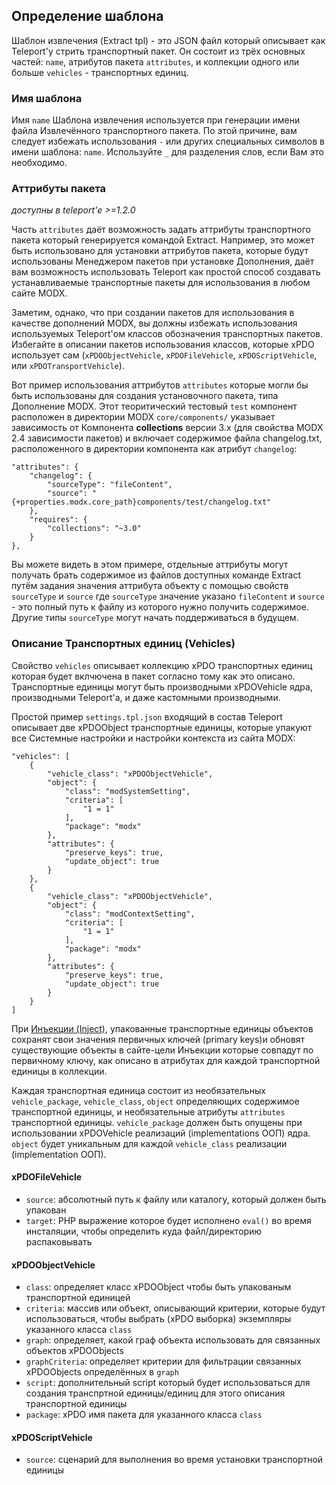 ## Определение шаблона

Шаблон извлечения (Extract tpl) - это JSON файл который описывает как Teleport'у стрить транспортный пакет. Он состоит из трёх основных частей: `name`, атрибутов пакета `attributes`, и коллекции одного или больше `vehicles` - транспортных единиц.

### Имя шаблона

Имя `name` Шаблона извлечения используется при генерации имени файла Извлечённого транспортного пакета. По этой причине, вам следует избежать использования `-` или других специальных символов в имени шаблона: `name`. Используйте `_` для разделения слов, если Вам это необходимо.

### Аттрибуты пакета

*доступны в teleport'е >=1.2.0*

Часть `attributes` даёт возможность задать аттрибуты транспортного пакета который генерируется командой Extract. Например, это может быть использовано для установки аттрибутов пакета, которые будут использованы Менеджером пакетов при установке Дополнения, даёт вам возможность использовать Teleport как простой способ создавать устанавливаемые транспортные пакеты для использования в любом сайте MODX.

Заметим, однако, что при создании пакетов для использования в качестве дополнений MODX, вы должны избежать использования используемых Teleport'ом классов обозначения транспортных пакетов.
Избегайте в описании пакетов использования классов, которые xPDO использует сам (`xPDOObjectVehicle`, `xPDOFileVehicle`, `xPDOScriptVehicle`, или `xPDOTransportVehicle`).

Вот пример использования аттрибутов `attributes`  которые могли бы быть использованы для создания установочного пакета, типа Дополнение MODX. Этот теоритический тестовый `test` компонент расположен в директории MODX `core/components/` указывает зависимость от Компонента **collections** версии 3.x (для свойства MODX 2.4 зависимости пакетов) и включает содержимое файла changelog.txt, расположенного в директории компонента как атрибут `changelog`:

    "attributes": {
        "changelog": {
            "sourceType": "fileContent",
            "source": "{+properties.modx.core_path}components/test/changelog.txt"
        },
        "requires": {
            "collections": "~3.0"
        }
    },

Вы можете видеть в этом примере, отдельные аттрибуты могут получать брать содержимое из файлов доступных команде Extract путём задания значения аттрибута объекту с помощью свойств `sourceType` и `source` где `sourceType` значение указано `fileContent` и `source` - это полный путь к файлу из которого нужно получить содержимое. Другие типы `sourceType` могут начать поддерживаться в будущем.

### Описание Транспортных единиц (Vehicles)

Свойство `vehicles` описывает коллекцию xPDO транспортных единиц которая будет вклчючена в пакет согласно тому как это описано. Транспортные единицы могут быть производными xPDOVehicle ядра, производными Teleport'а, и даже кастомными производными.

Простой пример `settings.tpl.json` входящий в состав Teleport описывает две xPDOObject транспортные единицы, которые упакуют все Системные настройки и настройки контекста из сайта MODX:

    "vehicles": [
        {
            "vehicle_class": "xPDOObjectVehicle",
            "object": {
                "class": "modSystemSetting",
                "criteria": [
                    "1 = 1"
                ],
                "package": "modx"
            },
            "attributes": {
                "preserve_keys": true,
                "update_object": true
            }
        },
        {
            "vehicle_class": "xPDOObjectVehicle",
            "object": {
                "class": "modContextSetting",
                "criteria": [
                    "1 = 1"
                ],
                "package": "modx"
            },
            "attributes": {
                "preserve_keys": true,
                "update_object": true
            }
        }
    ]

При [Инъекции (Inject)](https://github.com/modxcms/teleport/blob/master/doc/use/inject.md), упакованные транспортные единицы объектов сохранят свои значения первичных ключей (primary keys)и обновят существующие объекты в сайте-цели Инъекции которые совпадут  по первичному ключу, как описано в атрибутах для каждой транспортной единицы в коллекции.

Каждая транспортная единица состоит из необязательных `vehicle_package`, `vehicle_class`, `object` определяющих содержимое транспортной единицы, и необязательные атрибуты `attributes` транспортной единицы. `vehicle_package` должен быть опущены при использовании xPDOVehicle реализаций (implementations ООП) ядра. `object` будет уникальным для каждой `vehicle_class` реализации (implementation ООП).

#### xPDOFileVehicle

* `source`: абсолютный путь к файлу или каталогу, который должен быть упакован
* `target`: PHP выражение которое будет исполнено `eval()` во время инсталяции, чтобы определить куда файл/директорию распаковывать

#### xPDOObjectVehicle

* `class`: определяет класс xPDOObject чтобы быть упакованым транспортной единицей
* `criteria`: массив или объект, описывающий критерии, которые будут использоваться, чтобы выбрать (xPDO выборка) экземпляры указанного класса `class`
* `graph`: определяет, какой граф объекта использовать для связанных объектов xPDOObjects
* `graphCriteria`: определяет критерии для фильтрации связанных xPDOObjects определённых в `graph`
* `script`: дополнительный script который будет использоваться для создания транспртной единицы/единиц для этого описания транспортной единицы
* `package`: xPDO имя пакета для указанного класса `class`

#### xPDOScriptVehicle

* `source`: сценарий для выполнения во время установки транспортной единицы

